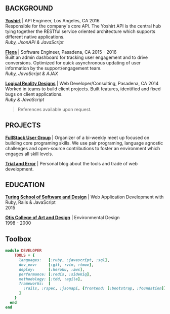 BACKGROUND
----------

__[Yoshirt]__ | API Engineer, Los Angeles, CA 2016  
Responsible for the company's core API. The Yoshirt API is the central hub tying together the RESTful service oriented architecture which supports different native applications.  
_Ruby, JsonAPI & JavaScript_

__[Flexa]__ | Software Engineer, Pasadena, CA 2015 - 2016  
Built an admin dashboard for tracking user engagement and to drive conversions. Optimized for quick asynchronous updating of user information by the support/engagement team.   
_Ruby, JavaScript & AJAX_

__[Logical Reality Designs]__ | Web Developer/Consulting, Pasadena, CA 2014  
Worked in teams to build client projects. Built features, identified and fixed bugs on client applications.  
_Ruby & JavaScript_

>References available upon request.

[Yoshirt]:                 http://bit.ly/yo-shirt
[Flexa]:                   http://bit.ly/flexa-inc
[Logical Reality Designs]: hfocusedttp://bit.ly/lrddesign

PROJECTS
--------

__[FullStack User Group]__ \| Organizer of a bi-weekly meet up focused on building core programing skills. We use pair programing, language agnostic challenges and open-source contributions to foster an environment which engages all skill levels.

__[Trial and Error]__ \| Personal blog about the tools and trade of web development.  

[FullStack User Group]: http://bit.ly/trial-error
[Trial and Error]:      http://bit.ly/fullstack-meetup

EDUCATION
---------

__[Turing School of Software and Design]__ | Web Application Development with Ruby, Rails & JavaScript  
2015

__[Otis College of Art and Design]__ | Environmental Design  
1998 - 2000

[Turing School of Software and Design]: http://bit.ly/turing-school
[Otis College of Art and Design]:       http://bit.ly/otis-art-college

## Toolbox

``` ruby
module DEVELOPER
    TOOLS = {
      languages:   [:ruby, :javascript, :sql],
      dev_env:     [:git, :vim, :tmux],
      deploy:      [:heroku, :aws],
      performance: [:redis, :sidekiq],
      methodology: [:tdd, :agile],
      frameworks:  [
        :rails, :rspec, :jsonapi, {frontend: [:bootstrap, :foundation]}
      ]
    }
  end
end
```

